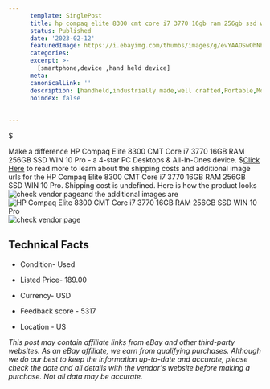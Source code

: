 ```yaml
---
      template: SinglePost
      title: hp compaq elite 8300 cmt core i7 3770 16gb ram 256gb ssd win 10 pro
      status: Published
      date: '2023-02-12'
      featuredImage: https://i.ebayimg.com/thumbs/images/g/evYAAOSwOhNhEa~G/s-l225.jpg
      categories: 
      excerpt: >-
        [smartphone,device ,hand held device]
      meta:
      canonicalLink: ''
      description: [handheld,industrially made,well crafted,Portable,Mobile,Compact,Convenient,Lightweight,Maneuverable,Man-portable,Miniature,Carriable,Hand-held,Light,Holdable,Transportable,Mobile device,Pocket-sized,On-the-go,Wireless,Cordless,Compact size,Convenient size, smartphone,device ,hand held device]
      noindex: false
      
        
---
```

$

Make a difference HP Compaq Elite 8300 CMT Core i7 3770 16GB RAM 256GB SSD WIN 10 Pro - a 4-star PC Desktops & All-In-Ones device.
$[Click Here](https://www.ebay.com/itm/185380688235?hash=item2b298cd16b%3Ag%3AevYAAOSwOhNhEa%7EG&mkevt=1&mkcid=1&mkrid=711-53200-19255-0&campid=%253CePNCampaignId%253E&customid=%253CreferenceId%253E&toolid=10049) to read more to learn about the shipping costs and additional image urls for the HP Compaq Elite 8300 CMT Core i7 3770 16GB RAM 256GB SSD WIN 10 Pro. Shipping cost is undefined. Here is how the product looks ![check vendor page](https://i.ebayimg.com/thumbs/images/g/evYAAOSwOhNhEa~G/s-l225.jpg)and the additional images are![HP Compaq Elite 8300 CMT Core i7 3770 16GB RAM 256GB SSD WIN 10 Pro](https://i.ebayimg.com/images/g/evYAAOSwOhNhEa~G/s-l1600.jpg)![check vendor page](https://origin-galleryplus.ebayimg.com/ws/web/185380688235_2_0_1/225x225.jpg)



 ## Technical Facts 



     
      

 - Condition- Used 


      

 - Listed Price- 189.00 


      

 - Currency- USD 


      

 - Feedback score - 5317 


      

 - Location - US 


      
      

 *_This post may contain affiliate links from eBay and other third-party websites. As an eBay affiliate, we earn from qualifying purchases. Although we do our best to keep the information up-to-date and accurate, please check the date and all details with the vendor's website before making a purchase. Not all data may be accurate._*






